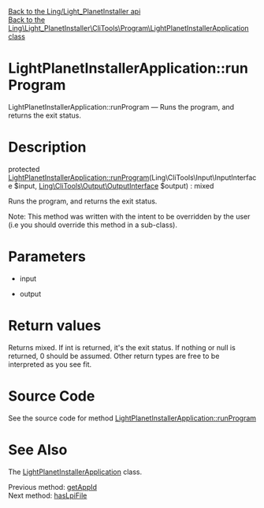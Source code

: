 [Back to the Ling/Light_PlanetInstaller api](https://github.com/lingtalfi/Light_PlanetInstaller/blob/master/doc/api/Ling/Light_PlanetInstaller.md)<br>
[Back to the Ling\Light_PlanetInstaller\CliTools\Program\LightPlanetInstallerApplication class](https://github.com/lingtalfi/Light_PlanetInstaller/blob/master/doc/api/Ling/Light_PlanetInstaller/CliTools/Program/LightPlanetInstallerApplication.md)


LightPlanetInstallerApplication::runProgram
================



LightPlanetInstallerApplication::runProgram — Runs the program, and returns the exit status.




Description
================


protected [LightPlanetInstallerApplication::runProgram](https://github.com/lingtalfi/Light_PlanetInstaller/blob/master/doc/api/Ling/Light_PlanetInstaller/CliTools/Program/LightPlanetInstallerApplication/runProgram.md)(Ling\CliTools\Input\InputInterface $input, [Ling\CliTools\Output\OutputInterface](https://github.com/lingtalfi/CliTools/blob/master/doc/api/Ling/CliTools/Output/OutputInterface.md) $output) : mixed




Runs the program, and returns the exit status.

Note: This method was written with the intent to be overridden by the user (i.e you should override this method in a sub-class).



Parameters
================


- input

    

- output

    


Return values
================

Returns mixed.
If int is returned, it's the exit status.
If nothing or null is returned, 0 should be assumed.
Other return types are free to be interpreted as you see fit.







Source Code
===========
See the source code for method [LightPlanetInstallerApplication::runProgram](https://github.com/lingtalfi/Light_PlanetInstaller/blob/master/CliTools/Program/LightPlanetInstallerApplication.php#L131-L137)


See Also
================

The [LightPlanetInstallerApplication](https://github.com/lingtalfi/Light_PlanetInstaller/blob/master/doc/api/Ling/Light_PlanetInstaller/CliTools/Program/LightPlanetInstallerApplication.md) class.

Previous method: [getAppId](https://github.com/lingtalfi/Light_PlanetInstaller/blob/master/doc/api/Ling/Light_PlanetInstaller/CliTools/Program/LightPlanetInstallerApplication/getAppId.md)<br>Next method: [hasLpiFile](https://github.com/lingtalfi/Light_PlanetInstaller/blob/master/doc/api/Ling/Light_PlanetInstaller/CliTools/Program/LightPlanetInstallerApplication/hasLpiFile.md)<br>

